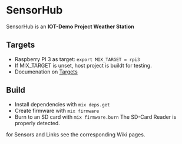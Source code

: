 # SensorHub

SensorHub is an **IOT-Demo Project Weather Station**

## Targets

* Raspberry PI 3 as target:
  `export MIX_TARGET = rpi3`
* If MIX_TARGET is unset, host project is buildt for testing.
* Documenation on [Targets](https://hexdocs.pm/nerves/targets.html#content)

## Build

* Install dependencies with `mix deps.get`
* Create firmware with `mix firmware`
* Burn to an SD card with `mix firmware.burn`
  The SD-Card Reader is properly detected.

for Sensors and Links see the corresponding Wiki pages.
